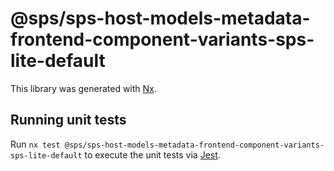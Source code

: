 # @sps/sps-host-models-metadata-frontend-component-variants-sps-lite-default

This library was generated with [Nx](https://nx.dev).

## Running unit tests

Run `nx test @sps/sps-host-models-metadata-frontend-component-variants-sps-lite-default` to execute the unit tests via [Jest](https://jestjs.io).
